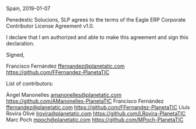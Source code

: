 Spain, 2019-01-07

Penedestic Solucions, SLP agrees to the terms of the Eagle ERP Corporate Contributor License
Agreement v1.0.

I declare that I am authorized and able to make this agreement and sign this
declaration.

Signed,

Francisco Fernández ffernandez@planetatic.com https://github.com/FFernandez-PlanetaTIC

List of contributors:

Àngel Manonelles amanonelles@planetatic.com https://github.com/AManonelles-PlanetaTIC
Francisco Fernández ffernandez@planetatic.com https://github.com/FFernandez-PlanetaTIC
Lluís Rovira Olivé lrovira@planetatic.com https://github.com/LRovira-PlanetaTIC
Marc Poch mpoch@planetatic.com https://github.com/MPoch-PlanetaTIC
